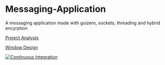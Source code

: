 # Messaging-Application
A messaging application made with guizero, sockets, threading and hybrid encyrption

[Project Analysis](https://catrustorg-my.sharepoint.com/:w:/r/personal/117438_combertonvc_org/_layouts/15/doc2.aspx?sourcedoc=%7B75D62613-B7AE-4724-A8B9-E3878D56DED6%7D&file=Project%20Analysis.docx&action=default&mobileredirect=true&DefaultItemOpen=1&ct=1672700762214&wdOrigin=OFFICECOM-WEB.START.EDGEWORTH&cid=13409898-ed8a-4772-8482-e721059107db)

[Window Design](https://www.figma.com/file/gWLmDuu4jKXoQdtIyG4X6V/Chat-Window?node-id=0-1&t=o4nIJRRyuSY1FWMT-0)

[![Continuous Integration](https://github.com/tomm13/Chat-Application/actions/workflows/continuous-integration.yml/badge.svg?branch=master)](https://github.com/tomm13/Chat-Application/actions/workflows/continuous-integration.yml)
